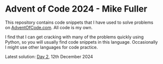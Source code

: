 # Advent of Code 2024 - Mike Fuller

This repository contains code snippets that I have used to solve problems on [AdventOfCode.com](https://www.adventofcode.com). All code is my own.

I find that I can get cracking with many of the problems quickly using Python, so you will usually find code snippets in this language. Occasionally I might use other languages for code practice.

Latest solution: [Day 2](https://github.com/michaeljosephfuller/AdventOfCode2024/blob/main/day_2/main.py), 12th December 2024